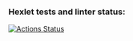 ### Hexlet tests and linter status:
[![Actions Status](https://github.com/feot/frontend-project-11/workflows/hexlet-check/badge.svg)](https://github.com/feot/frontend-project-11/actions)
